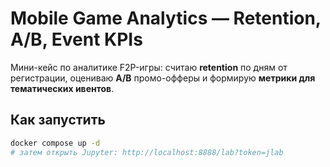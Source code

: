 # Mobile Game Analytics — Retention, A/B, Event KPIs

Мини-кейс по аналитике F2P-игры: считаю **retention** по дням от регистрации, оцениваю **A/B** промо-офферы и формирую **метрики для тематических ивентов**.

## Как запустить
```bash
docker compose up -d
# затем открыть Jupyter: http://localhost:8888/lab?token=jlab
